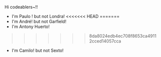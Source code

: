 Hi codeablers~!!

- I'm Paulo ! but not Londra!
<<<<<<< HEAD
=======
- I'm André! but not Garfield!
- I'm Antony Huerto!
>>>>>>> 8da8024edb4ec708f8653ca49112cced14057cca
- I'm Camilo! but not Sexto!